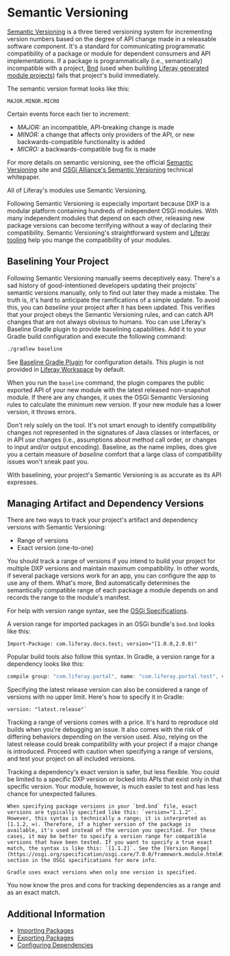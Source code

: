 # Semantic Versioning

[Semantic Versioning](https://semver.org) is a three tiered versioning system for incrementing version numbers based on the degree of API change made in a releasable software component. It's a standard for communicating programmatic compatibility of a package or module for dependent consumers and API implementations. If a package is programmatically (i.e., semantically) incompatible with a project, [Bnd](http://bnd.bndtools.org) (used when building [Liferay generated module projects](../../developing-applications/tooling/blade-cli/generating-projects-with-blade-cli.md)) fails that project's build immediately.

The semantic version format looks like this:

```
MAJOR.MINOR.MICRO
```

Certain events force each tier to increment:

* *MAJOR:* an incompatible, API-breaking change is made
* *MINOR:* a change that affects only providers of the API, or new backwards-compatible functionality is added
* *MICRO:* a backwards-compatible bug fix is made

For more details on semantic versioning, see the official [Semantic Versioning](https://semver.org/) site and [OSGi Alliance's Semantic Versioning](http://www.osgi.org/wp-content/uploads/SemanticVersioning1.pdf) technical whitepaper.

All of Liferay's modules use Semantic Versioning.

Following Semantic Versioning is especially important because DXP is a modular platform containing hundreds of independent OSGi modules. With many independent modules that depend on each other, releasing new package versions can become terrifying without a way of declaring their compatibility. Semantic Versioning's straightforward system and [Liferay tooling](../../developing-applications/tooling/developer-tools-overview.md) help you mange the compatibility of your modules.

## Baselining Your Project

Following Semantic Versioning manually seems deceptively easy. There's a sad history of good-intentioned developers updating their projects' semantic versions manually, only to find out later they made a mistake. The truth is, it's hard to anticipate the ramifications of a simple update. To avoid this, you can *baseline* your project after it has been updated. This verifies that your project obeys the Semantic Versioning rules, and can catch API changes that are not always obvious to humans.
You can use Liferay's Baseline Gradle plugin to provide baselining capabilities. Add it to your Gradle build configuration and execute the following command:

```bash
./gradlew baseline
```

See [Baseline Gradle Plugin](../../developing-applications/tooling/other-tools/gradle-plugins.md) for configuration details. This plugin is not provided in [Liferay Workspace](../../developing-applications/tooling/liferay-workspace/what-is-liferay-workspace.md) by default.

When you run the `baseline` command, the plugin compares the public exported API of your new module with the latest released non-snapshot module. If there are any changes, it uses the OSGi Semantic Versioning rules to calculate the minimum new version. If your new module has a lower version, it throws errors.

Don't rely solely on the tool. It's not smart enough to identify compatibility changes not represented in the signatures of Java classes or interfaces, or in API *use* changes (i.e., assumptions about method call order, or changes to input and/or output encoding). Baseline, as the name implies, does give you a certain measure of *baseline* comfort that a large class of compatibility issues won't sneak past you.

With baselining, your project's Semantic Versioning is as accurate as its API expresses.

## Managing Artifact and Dependency Versions

There are two ways to track your project's artifact and dependency versions with Semantic Versioning:

* Range of versions
* Exact version (one-to-one)

You should track a range of versions if you intend to build your project for multiple DXP versions and maintain maximum compatibility. In other words, if several package versions work for an app, you can configure the app to use any of them. What's more, Bnd automatically determines the semantically compatible range of each package a module depends on and records the range to the module's manifest.

For help with version range syntax, see the [OSGi Specifications](https://osgi.org/specification/osgi.core/7.0.0/framework.module.html#i3189032).

A version range for imported packages in an OSGi bundle's `bnd.bnd` looks like this:

```properties
Import-Package: com.liferay.docs.test; version="[1.0.0,2.0.0)"
```

Popular build tools also follow this syntax. In Gradle, a version range for a dependency looks like this:

```groovy
compile group: "com.liferay.portal", name: "com.liferay.portal.test", version: "[1.0.0,2.0.0)"
```

Specifying the latest release version can also be considered a range of versions with no upper limit. Here's how to specify it in Gradle:

```properties
version: "latest.release"`
```

Tracking a range of versions comes with a price. It's hard to reproduce old builds when you're debugging an issue. It also comes with the risk of differing behaviors depending on the version used. Also, relying on the latest release could break compatibility with your project if a major change is introduced. Proceed with caution when specifying a range of versions, and test your project on all included versions.

Tracking a dependency's exact version is safer, but less flexible. You could be limited to a specific DXP version or locked into APIs that exist only in that specific version. Your module, however, is much easier to test and has less chance for unexpected failures.

```{note}
When specifying package versions in your `bnd.bnd` file, exact versions are typically specified like this: `version="1.1.2"`. However, this syntax is technically a range; it is interpreted as [1.1.2, ∞). Therefore, if a higher version of the package is available, it's used instead of the version you specified. For these cases, it may be better to specify a version range for compatible versions that have been tested. If you want to specify a true exact match, the syntax is like this: `[1.1.2]`. See the [Version Range](https://osgi.org/specification/osgi.core/7.0.0/framework.module.html#i3189032) section in the OSGi specifications for more info.

Gradle uses exact versions when only one version is specified.
```

You now know the pros and cons for tracking dependencies as a range and as an exact match.

## Additional Information

* [Importing Packages](./importing-packages.md)
* [Exporting Packages](./exporting-packages.md)
* [Configuring Dependencies](./configuring-dependencies.md)
